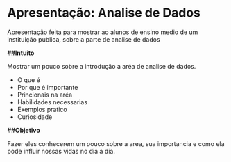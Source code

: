 # Apresentação: Analise de Dados

Apresentação feita para mostrar ao alunos de ensino medio de um instituição publica, sobre a parte de analise de dados

**##Intuito**

Mostrar um pouco sobre a introdução a aréa de analise de dados. 
- O que é
- Por que é importante
- Princionais na aréa
- Habilidades necessarias
- Exemplos pratico
- Curiosidade

**##Objetivo**

Fazer eles conhecerem um pouco sobre a area, sua importancia e como ela pode influir nossas vidas no dia a dia.
